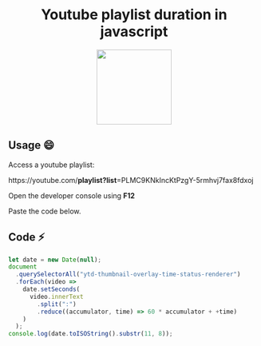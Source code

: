 <h1 align="center" > Youtube playlist duration in javascript</h1>

<p align="center">
<img src="https://user-images.githubusercontent.com/11466066/57586456-90066780-74cc-11e9-9f19-7411e3b7c74e.png"
width=150px>
</p>

## Usage :smile:
Access a youtube playlist:

https://<span></span>youtube.com/<strong>playlist?list</strong>=PLMC9KNkIncKtPzgY-5rmhvj7fax8fdxoj</p>

Open the developer console using <strong> F12 </strong>

Paste the code below.

## Code :zap:

```js
let date = new Date(null);
document
  .querySelectorAll("ytd-thumbnail-overlay-time-status-renderer")
  .forEach(video =>
    date.setSeconds(
      video.innerText
        .split(":")
        .reduce((accumulator, time) => 60 * accumulator + +time)
    )
  );
console.log(date.toISOString().substr(11, 8));

```
